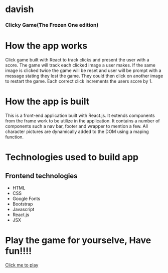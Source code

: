 # davish
### Clicky Game(The Frozen One edition)


# How the app works
Click game built with React to track clicks and present the user with a score. The game will track each clicked image a user makes. If the same image is clicked twice the game will be reset and user will be prompt with a message stating they lost the game.  They could then click on another image to restart the game. Each correct click increments the users score by 1.

# How the app is built

This is a front-end application built with React.js.  It extends components from the frame work to be utilize in the application.  It contains a number of components such a nav bar, footer and wrapper to mention a few.  All character pictures are dynamically added to the DOM using a maping function.

# Technologies used to build app

## Frontend technologies
* HTML
* CSS
* Google Fonts
* Bootstrap 
* Javascript
* React.js
* JSX

# Play the game for yourselve, Have fun!!!!

[Click me to play](https://github.com/user/repo/blob/branch/other_file.md)
